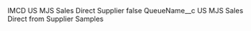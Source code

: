 <?xml version="1.0" encoding="UTF-8"?>
<CustomMetadata xmlns="http://soap.sforce.com/2006/04/metadata" xmlns:xsi="http://www.w3.org/2001/XMLSchema-instance" xmlns:xsd="http://www.w3.org/2001/XMLSchema">
    <label>IMCD US MJS Sales Direct Supplier</label>
    <protected>false</protected>
    <values>
        <field>QueueName__c</field>
        <value xsi:type="xsd:string">US MJS Sales Direct from Supplier Samples</value>
    </values>
</CustomMetadata>
